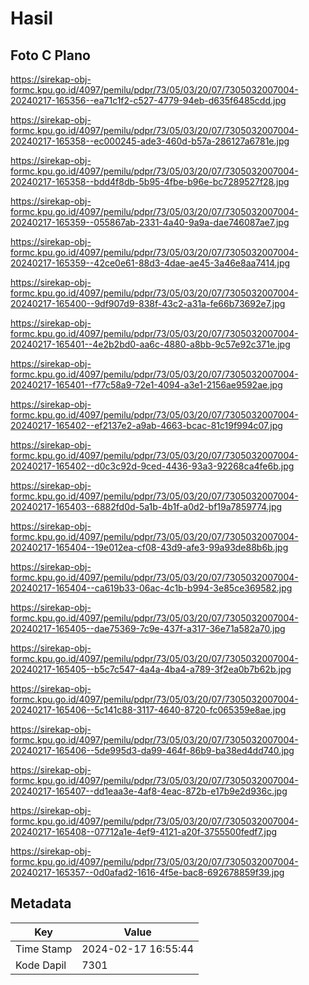 # Hasil

## Foto C Plano

https://sirekap-obj-formc.kpu.go.id/4097/pemilu/pdpr/73/05/03/20/07/7305032007004-20240217-165356--ea71c1f2-c527-4779-94eb-d635f6485cdd.jpg

https://sirekap-obj-formc.kpu.go.id/4097/pemilu/pdpr/73/05/03/20/07/7305032007004-20240217-165358--ec000245-ade3-460d-b57a-286127a6781e.jpg

https://sirekap-obj-formc.kpu.go.id/4097/pemilu/pdpr/73/05/03/20/07/7305032007004-20240217-165358--bdd4f8db-5b95-4fbe-b96e-bc7289527f28.jpg

https://sirekap-obj-formc.kpu.go.id/4097/pemilu/pdpr/73/05/03/20/07/7305032007004-20240217-165359--055867ab-2331-4a40-9a9a-dae746087ae7.jpg

https://sirekap-obj-formc.kpu.go.id/4097/pemilu/pdpr/73/05/03/20/07/7305032007004-20240217-165359--42ce0e61-88d3-4dae-ae45-3a46e8aa7414.jpg

https://sirekap-obj-formc.kpu.go.id/4097/pemilu/pdpr/73/05/03/20/07/7305032007004-20240217-165400--9df907d9-838f-43c2-a31a-fe66b73692e7.jpg

https://sirekap-obj-formc.kpu.go.id/4097/pemilu/pdpr/73/05/03/20/07/7305032007004-20240217-165401--4e2b2bd0-aa6c-4880-a8bb-9c57e92c371e.jpg

https://sirekap-obj-formc.kpu.go.id/4097/pemilu/pdpr/73/05/03/20/07/7305032007004-20240217-165401--f77c58a9-72e1-4094-a3e1-2156ae9592ae.jpg

https://sirekap-obj-formc.kpu.go.id/4097/pemilu/pdpr/73/05/03/20/07/7305032007004-20240217-165402--ef2137e2-a9ab-4663-bcac-81c19f994c07.jpg

https://sirekap-obj-formc.kpu.go.id/4097/pemilu/pdpr/73/05/03/20/07/7305032007004-20240217-165402--d0c3c92d-9ced-4436-93a3-92268ca4fe6b.jpg

https://sirekap-obj-formc.kpu.go.id/4097/pemilu/pdpr/73/05/03/20/07/7305032007004-20240217-165403--6882fd0d-5a1b-4b1f-a0d2-bf19a7859774.jpg

https://sirekap-obj-formc.kpu.go.id/4097/pemilu/pdpr/73/05/03/20/07/7305032007004-20240217-165404--19e012ea-cf08-43d9-afe3-99a93de88b6b.jpg

https://sirekap-obj-formc.kpu.go.id/4097/pemilu/pdpr/73/05/03/20/07/7305032007004-20240217-165404--ca619b33-06ac-4c1b-b994-3e85ce369582.jpg

https://sirekap-obj-formc.kpu.go.id/4097/pemilu/pdpr/73/05/03/20/07/7305032007004-20240217-165405--dae75369-7c9e-437f-a317-36e71a582a70.jpg

https://sirekap-obj-formc.kpu.go.id/4097/pemilu/pdpr/73/05/03/20/07/7305032007004-20240217-165405--b5c7c547-4a4a-4ba4-a789-3f2ea0b7b62b.jpg

https://sirekap-obj-formc.kpu.go.id/4097/pemilu/pdpr/73/05/03/20/07/7305032007004-20240217-165406--5c141c88-3117-4640-8720-fc065359e8ae.jpg

https://sirekap-obj-formc.kpu.go.id/4097/pemilu/pdpr/73/05/03/20/07/7305032007004-20240217-165406--5de995d3-da99-464f-86b9-ba38ed4dd740.jpg

https://sirekap-obj-formc.kpu.go.id/4097/pemilu/pdpr/73/05/03/20/07/7305032007004-20240217-165407--dd1eaa3e-4af8-4eac-872b-e17b9e2d936c.jpg

https://sirekap-obj-formc.kpu.go.id/4097/pemilu/pdpr/73/05/03/20/07/7305032007004-20240217-165408--07712a1e-4ef9-4121-a20f-3755500fedf7.jpg

https://sirekap-obj-formc.kpu.go.id/4097/pemilu/pdpr/73/05/03/20/07/7305032007004-20240217-165357--0d0afad2-1616-4f5e-bac8-692678859f39.jpg


## Metadata

| Key        | Value               |
| ---------- | ------------------- |
| Time Stamp | 2024-02-17 16:55:44 |
| Kode Dapil | 7301                |



